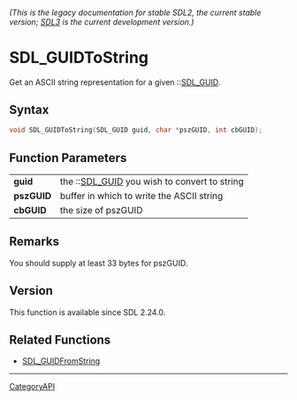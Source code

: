 ###### (This is the legacy documentation for stable SDL2, the current stable version; [SDL3](https://wiki.libsdl.org/SDL3/) is the current development version.)
# SDL_GUIDToString

Get an ASCII string representation for a given ::[SDL_GUID](SDL_GUID).

## Syntax

```c
void SDL_GUIDToString(SDL_GUID guid, char *pszGUID, int cbGUID);

```

## Function Parameters

|                 |                                                          |
| --------------- | -------------------------------------------------------- |
| **guid**        | the ::[SDL_GUID](SDL_GUID) you wish to convert to string |
| **pszGUID**     | buffer in which to write the ASCII string                |
| **cbGUID**      | the size of pszGUID                                      |

## Remarks

You should supply at least 33 bytes for pszGUID.

## Version

This function is available since SDL 2.24.0.

## Related Functions

* [SDL_GUIDFromString](SDL_GUIDFromString)

----
[CategoryAPI](CategoryAPI)

